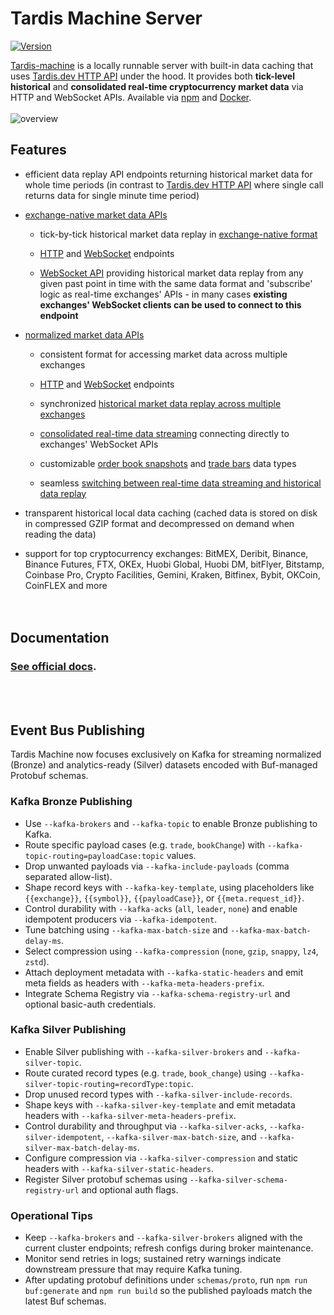 # Tardis Machine Server

[![Version](https://img.shields.io/npm/v/tardis-machine.svg)](https://www.npmjs.org/package/tardis-machine)

[Tardis-machine](https://docs.tardis.dev/api/tardis-machine) is a locally runnable server with built-in data caching that uses [Tardis.dev HTTP API](https://docs.tardis.dev/api/http) under the hood. It provides both **tick-level historical** and **consolidated real-time cryptocurrency market data** via HTTP and WebSocket APIs. Available via [npm](https://docs.tardis.dev/api/tardis-machine#npm) and [Docker](https://docs.tardis.dev/api/tardis-machine#docker).
<br/>
<br/>
![overview](<https://gblobscdn.gitbook.com/assets%2F-LihqQrMLN4ia7KgxAzi%2F-M2YHT2t5D3zrOL7TEyt%2F-M2YHurMxtHTW9ak0V9I%2Fexcalidraw-2020316131859%20(1).png?alt=media&token=11f81814-6b3e-4254-8047-cb03c433bcde>)
<br/>

## Features

- efficient data replay API endpoints returning historical market data for whole time periods \(in contrast to [Tardis.dev HTTP API](https://docs.tardis.dev/api/http) where single call returns data for single minute time period\)

- [exchange-native market data APIs](https://docs.tardis.dev/api/tardis-machine#exchange-native-market-data-apis)
  - tick-by-tick historical market data replay in [exchange-native format](https://docs.tardis.dev/faq/data#what-is-a-difference-between-exchange-native-and-normalized-data-format)

  - [HTTP](https://docs.tardis.dev/api/tardis-machine#http-get-replay-options-options) and [WebSocket](https://docs.tardis.dev/api/tardis-machine#websocket-ws-replay-exchange-exchange-and-from-fromdate-and-to-todate) endpoints

  - [WebSocket API](https://docs.tardis.dev/api/tardis-machine#websocket-ws-replay-exchange-exchange-and-from-fromdate-and-to-todate) providing historical market data replay from any given past point in time with the same data format and 'subscribe' logic as real-time exchanges' APIs - in many cases **existing exchanges' WebSocket clients can be used to connect to this endpoint**

- [normalized market data APIs](https://docs.tardis.dev/api/tardis-machine#normalized-market-data-apis)
  <br/>
  - consistent format for accessing market data across multiple exchanges

  - [HTTP](https://docs.tardis.dev/api/tardis-machine#http-get-replay-normalized-options-options) and [WebSocket](https://docs.tardis.dev/api/tardis-machine#websocket-ws-replay-normalized-options-options) endpoints

  - synchronized [historical market data replay across multiple exchanges](https://docs.tardis.dev/api/tardis-machine#http-get-replay-normalized-options-options)

  - [consolidated real-time data streaming](https://docs.tardis.dev/api/tardis-machine#websocket-ws-stream-normalized-options-options) connecting directly to exchanges' WebSocket APIs

  - customizable [order book snapshots](https://docs.tardis.dev/api/tardis-machine#book_snapshot_-number_of_levels-_-snapshot_interval-time_unit) and [trade bars](https://docs.tardis.dev/api/tardis-machine#trade_bar_-aggregation_interval-suffix) data types
  - seamless [switching between real-time data streaming and historical data replay](https://docs.tardis.dev/api/tardis-machine#normalized-market-data-apis)
    <br/>

- transparent historical local data caching \(cached data is stored on disk in compressed GZIP format and decompressed
  on demand when reading the data\)
  <br/>

- support for top cryptocurrency exchanges: BitMEX, Deribit, Binance, Binance Futures, FTX, OKEx, Huobi Global, Huobi DM, bitFlyer, Bitstamp, Coinbase Pro, Crypto Facilities, Gemini, Kraken, Bitfinex, Bybit, OKCoin, CoinFLEX and more
  <br/>
  <br/>
  <br/>

## Documentation

### [See official docs](https://docs.tardis.dev/api/tardis-machine).

<br/>
<br/>

## Event Bus Publishing

Tardis Machine now focuses exclusively on Kafka for streaming normalized (Bronze) and analytics-ready (Silver) datasets encoded with Buf-managed Protobuf schemas.

### Kafka Bronze Publishing

- Use `--kafka-brokers` and `--kafka-topic` to enable Bronze publishing to Kafka.
- Route specific payload cases (e.g. `trade`, `bookChange`) with `--kafka-topic-routing=payloadCase:topic` values.
- Drop unwanted payloads via `--kafka-include-payloads` (comma separated allow-list).
- Shape record keys with `--kafka-key-template`, using placeholders like `{{exchange}}`, `{{symbol}}`, `{{payloadCase}}`, or `{{meta.request_id}}`.
- Control durability with `--kafka-acks` (`all`, `leader`, `none`) and enable idempotent producers via `--kafka-idempotent`.
- Tune batching using `--kafka-max-batch-size` and `--kafka-max-batch-delay-ms`.
- Select compression using `--kafka-compression` (`none`, `gzip`, `snappy`, `lz4`, `zstd`).
- Attach deployment metadata with `--kafka-static-headers` and emit meta fields as headers with `--kafka-meta-headers-prefix`.
- Integrate Schema Registry via `--kafka-schema-registry-url` and optional basic-auth credentials.

### Kafka Silver Publishing

- Enable Silver publishing with `--kafka-silver-brokers` and `--kafka-silver-topic`.
- Route curated record types (e.g. `trade`, `book_change`) using `--kafka-silver-topic-routing=recordType:topic`.
- Drop unused record types with `--kafka-silver-include-records`.
- Shape keys with `--kafka-silver-key-template` and emit metadata headers with `--kafka-silver-meta-headers-prefix`.
- Control durability and throughput via `--kafka-silver-acks`, `--kafka-silver-idempotent`, `--kafka-silver-max-batch-size`, and `--kafka-silver-max-batch-delay-ms`.
- Configure compression via `--kafka-silver-compression` and static headers with `--kafka-silver-static-headers`.
- Register Silver protobuf schemas using `--kafka-silver-schema-registry-url` and optional auth flags.

### Operational Tips

- Keep `--kafka-brokers` and `--kafka-silver-brokers` aligned with the current cluster endpoints; refresh configs during broker maintenance.
- Monitor send retries in logs; sustained retry warnings indicate downstream pressure that may require Kafka tuning.
- After updating protobuf definitions under `schemas/proto`, run `npm run buf:generate` and `npm run build` so the published payloads match the latest Buf schemas.
